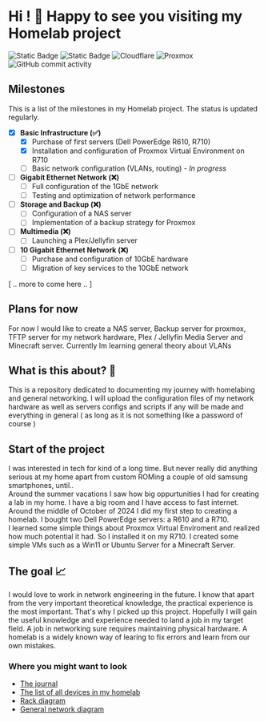 # Hi ! 👋 Happy to see you visiting my Homelab project

![Static Badge](https://img.shields.io/badge/LAN_speed-1GbE-%237ef728?style=for-the-badge)
![Static Badge](https://img.shields.io/badge/Services_status-Down-%23f72847?style=for-the-badge)
![Cloudflare](https://img.shields.io/badge/Cloudflare-F38020?style=for-the-badge&logo=Cloudflare&logoColor=white)
![Proxmox](https://img.shields.io/badge/proxmox-proxmox?style=for-the-badge&logo=proxmox&logoColor=%23E57000&labelColor=%232b2a33&color=%232b2a33)
![GitHub commit activity](https://img.shields.io/github/commit-activity/t/AndreansxTech/Homelab-2025?style=for-the-badge&logo=github)


## Milestones

This is a list of the milestones in my Homelab project. The status is updated regularly.

- [x] **Basic Infrastructure (✅)**
    - [x] Purchase of first servers (Dell PowerEdge R610, R710)
    - [x] Installation and configuration of Proxmox Virtual Environment on R710
    - [ ] Basic network configuration (VLANs, routing) - *In progress*
- [ ] **Gigabit Ethernet Network (❌)**
    - [ ] Full configuration of the 1GbE network
    - [ ] Testing and optimization of network performance
- [ ] **Storage and Backup (❌)**
    - [ ] Configuration of a NAS server
    - [ ] Implementation of a backup strategy for Proxmox
- [ ] **Multimedia (❌)**
    - [ ] Launching a Plex/Jellyfin server
- [ ] **10 Gigabit Ethernet Network (❌)**
    - [ ] Purchase and configuration of 10GbE hardware
    - [ ] Migration of key services to the 10GbE network

[ .. more to come here .. ]

## Plans for now

For now I would like to create a NAS server, Backup server for proxmox, TFTP server for my network hardware, Plex / Jellyfin Media Server and Minecraft server.
Currently Im learning general theory about VLANs


## What is this about? 🧐
   This is a repository dedicated to documenting my journey with homelabing and general networking. I will upload the configuration files of my network hardware as well as servers configs and scripts if any will be made and everything in general ( as long as it is not something like a password of course )

## Start of the project
   I was interested in tech for kind of a long time. But never really did anything serious at my home apart from custom ROMing a couple of old samsung smartphones, until.. </br>
   Around the summer vacations I saw how big oppurtunities I had for creating a lab in my home. I have a big room and I have access to fast internet. Around the middle of October of 2024 I did my first step to creating a homelab. I bought two Dell PowerEdge servers: a R610 and a R710. </br>
   I learned some simple things about Proxmox Virtual Enviroment and realized how much potential it had. So I installed it on my R710. I created some simple VMs such as a Win11 or Ubuntu Server for a Minecraft Server.

## The goal 📈
   I would love to work in network engineering in the future. I know that apart from the very important theoretical knowledge, the practical experience is the most important. That's why I picked up this project. Hopefully I will gain the useful knowledge and experience needed to land a job in my target field. A job in networking sure requires maintaining physical hardware. A homelab is a widely known way of learing to fix errors and learn from our own mistakes. 


### Where you might want to look
- [The journal](https://github.com/AndreansxTech/My-homelab/blob/main/docs/journal.md)
- [The list of all devices in my homelab](https://github.com/AndreansxTech/Homelab-2025/blob/main/Inventory/devices.md)
- [Rack diagram](https://github.com/AndreansxTech/Homelab-2025/blob/main/Inventory/rack-diagram-placeholder)
- [General network diagram](https://github.com/AndreansxTech/My-homelab/blob/main/docs/general-network-topology.png)
